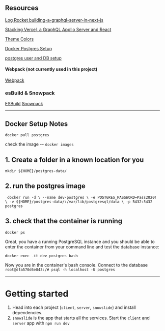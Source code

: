 ## Resources

[Log Rocket building-a-graphql-server-in-next-js ](https://www.preciouschicken.com/blog/posts/vercel-apollo-server-react/)

[Stacking Vercel, a GraphQL Apollo Server and React ](https://blog.logrocket.com/building-a-graphql-server-in-next-js/)

[Theme Colors](https://flatuicolors.com/palette/de)

[Docker Postgres Setup](https://towardsdatascience.com/local-development-set-up-of-postgresql-with-docker-c022632f13ea)

[postgres user and DB setup](https://medium.com/coding-blocks/creating-user-database-and-adding-access-on-postgresql-8bfcd2f4a91e)

#### Webpack (not currently used in this project)

[Webpack](https://binyamin.medium.com/creating-a-node-express-webpack-app-with-dev-and-prod-builds-a4962ce51334)

### esBuild & Snowpack
[ESBuild](https://esbuild.github.io/)
[Snowpack](https://www.snowpack.dev/)

---

## Docker Setup Notes

`docker pull postgres`

check the image -- `docker images`

## 1. Create a folder in a known location for you

`mkdir ${HOME}/postgres-data/`

## 2. run the postgres image

` docker run -d \ --name dev-postgres \ -e POSTGRES_PASSWORD=Pass2020! \ -v ${HOME}/postgres-data/:/var/lib/postgresql/data \ -p 5432:5432 postgres`

## 3. check that the container is running

`docker ps`

Great, you have a running PostgreSQL instance and you should be able to enter the container from your command line and test the database instance:

`docker exec -it dev-postgres bash`

Now you are in the container's bash console. Connect to the database
`root@dfa570d6e843:/# psql -h localhost -U postgres`

---
# Getting started
1. Head into each project (`client`, `server`, `snowslide`) and install dependencies.
2. `snowslide` is the app that starts all the services. Start the `client` and `server` app with `npm run dev`